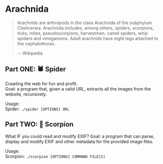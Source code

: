 # Arachnida

> Arachnids are arthropods in the class Arachnida of the subphylum Chelicerata. Arachnida includes, among others, spiders, scorpions, ticks, mites, pseudoscorpions, harvestmen, camel spiders, whip spiders and vinegaroons. Adult arachnids have eight legs attached to the cephalothorax. 

>    -- Wikipedia

## Part ONE: 🕷️ Spider

Crawling the web for fun and profit.  
Goal: a program that, given a valid URL, extracts all the images from the website, recursively.  

Usage:  
  Spider:   `./spider [OPTIONS] URL`  

## Part TWO: 🦂 Scorpion

What IF you could read and modify EXIF?
Goal: a program that can parse, display and modify EXIF and other metadata for the provided image files.  

Usage:  
  Scorpion: `./scorpion [OPTIONS] COMMAND FILE[S]`  
